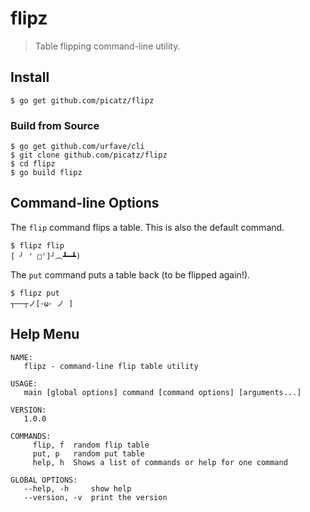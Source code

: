 # flipz 
> Table flipping command-line utility.

## Install

```
$ go get github.com/picatz/flipz
```

### Build from Source

```shell
$ go get github.com/urfave/cli
$ git clone github.com/picatz/flipz
$ cd flipz
$ go build flipz
```

## Command-line Options

The `flip` command flips a table. This is also the default command.

```shell
$ flipz flip
[ ╯ ' □']╯︵┻━┻)
```

The `put` command puts a table back (to be flipped again!).

```shell
$ flipz put
┬──┬ノ[･ω･ ノ ]
```

## Help Menu

```
NAME:
   flipz - command-line flip table utility

USAGE:
   main [global options] command [command options] [arguments...]

VERSION:
   1.0.0

COMMANDS:
     flip, f  random flip table
     put, p   random put table
     help, h  Shows a list of commands or help for one command

GLOBAL OPTIONS:
   --help, -h     show help
   --version, -v  print the version
```
